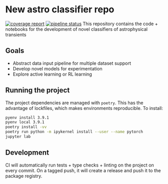 # New astro classifier repo
[![coverage report](https://gitlab.com/saji.champlin/astro-classifier-neo/badges/master/coverage.svg)](https://gitlab.com/saji.champlin/astro-classifier-neo/-/commits/master)
  [![pipeline status](https://gitlab.com/saji.champlin/astro-classifier-neo/badges/master/pipeline.svg)](https://gitlab.com/saji.champlin/astro-classifier-neo/-/commits/master) 
This repository contains the code + notebooks for the development of novel
classifiers of astrophysical transients


## Goals
- Abstract data input pipeline for multiple dataset support
- Develop novel models for experimentation
- Explore active learning or RL learning

## Running the project

The project dependencies are managed with `poetry`. This has the advantage of
lockfiles, which makes environments reproducible. To install:
```bash
pyenv install 3.9.1
pyenv local 3.9.1
poetry install -vv
poetry run python -m ipykernel install --user --name pytorch
jupyter lab
```

## Development
CI will automatically run tests + type checks + linting on the project on every
commit. On a tagged push, it will create a release and push it to the package
registry. 
